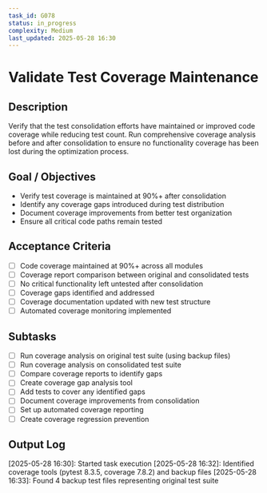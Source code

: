 ```yaml
---
task_id: G078
status: in_progress
complexity: Medium
last_updated: 2025-05-28 16:30
---
```


# Validate Test Coverage Maintenance

## Description
Verify that the test consolidation efforts have maintained or improved code coverage while reducing test count. Run comprehensive coverage analysis before and after consolidation to ensure no functionality coverage has been lost during the optimization process.

## Goal / Objectives
- Verify test coverage is maintained at 90%+ after consolidation
- Identify any coverage gaps introduced during test distribution
- Document coverage improvements from better test organization
- Ensure all critical code paths remain tested

## Acceptance Criteria
- [ ] Code coverage maintained at 90%+ across all modules
- [ ] Coverage report comparison between original and consolidated tests
- [ ] No critical functionality left untested after consolidation
- [ ] Coverage gaps identified and addressed
- [ ] Coverage documentation updated with new test structure
- [ ] Automated coverage monitoring implemented

## Subtasks
- [ ] Run coverage analysis on original test suite (using backup files)
- [ ] Run coverage analysis on consolidated test suite
- [ ] Compare coverage reports to identify gaps
- [ ] Create coverage gap analysis tool
- [ ] Add tests to cover any identified gaps
- [ ] Document coverage improvements from consolidation
- [ ] Set up automated coverage reporting
- [ ] Create coverage regression prevention

## Output Log
[2025-05-28 16:30]: Started task execution
[2025-05-28 16:32]: Identified coverage tools (pytest 8.3.5, coverage 7.8.2) and backup files
[2025-05-28 16:33]: Found 4 backup test files representing original test suite